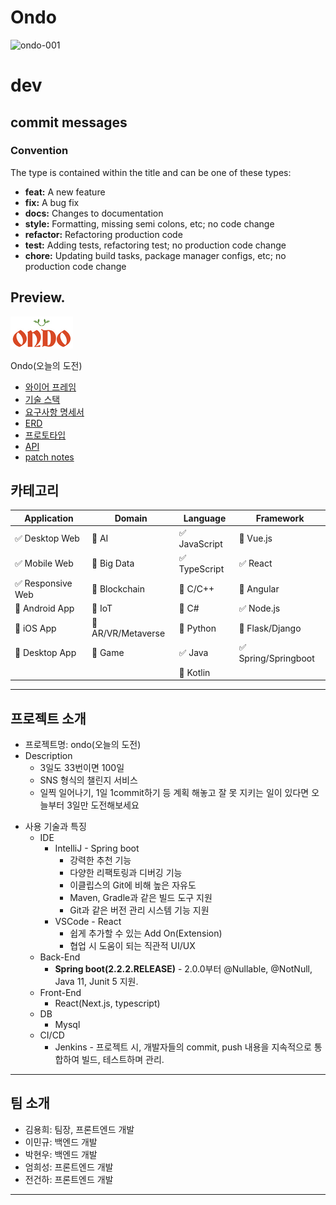 # Ondo
![ondo-001](/uploads/438dad964d0467e6b13fc5f12bbee75c/ondo-001.png)
# dev

## commit messages

### Convention

The type is contained within the title and can be one of these types:

- **feat:** A new feature
- **fix:** A bug fix
- **docs:** Changes to documentation
- **style:** Formatting, missing semi colons, etc; no code change
- **refactor:** Refactoring production code
- **test:** Adding tests, refactoring test; no production code change
- **chore:** Updating build tasks, package manager configs, etc; no production code change

## Preview.

![img](frontOndo/test-ondo/public/images/ondo.png)

Ondo(오늘의 도전)

- [와이어 프레임](https://www.notion.so/4892db0a84f14a0ea80f0237e2a43ba5) <br>
- [기술 스택](https://www.notion.so/285948eaff6943e8a0b1ab121f462b8d)<br>
- [요구사항 명세서](https://www.notion.so/1c064b49e979488386e3f7f2ff3d433e)<br>
- [ERD](https://www.erdcloud.com/d/uNBM3PjzYqBmSymfP)<br>
- [프로토타입](https://www.figma.com/file/GDZM9AklPZrsCaC1AeHYxH/Ondo?node-id=0%3A1)<br>
- [API](https://www.notion.so/API-1ca45d1fdc95415aac1050bf3f63cb96)
- [patch notes](https://lab.ssafy.com/s06-webmobile2-sub2/S06P12A601/-/wikis/Patch-Notes)

## 카테고리

| Application | Domain | Language | Framework |
| ---- | ---- | ---- | ---- |
| :white_check_mark: Desktop Web | :black_square_button: AI | :white_check_mark: JavaScript | :black_square_button: Vue.js |
| :white_check_mark: Mobile Web | :black_square_button: Big Data | :white_check_mark: TypeScript | :white_check_mark: React |
| :white_check_mark: Responsive Web | :black_square_button: Blockchain | :black_square_button: C/C++ | :black_square_button: Angular |
| :black_square_button: Android App | :black_square_button: IoT | :black_square_button: C# | :white_check_mark: Node.js |
| :black_square_button: iOS App | :black_square_button: AR/VR/Metaverse | :black_square_button: Python | :black_square_button: Flask/Django |
| :black_square_button: Desktop App | :black_square_button: Game | :white_check_mark: Java | :white_check_mark: Spring/Springboot |
| | | :black_square_button: Kotlin | |

---

## 프로젝트 소개

* 프로젝트명: ondo(오늘의 도전)
* Description
  * 3일도 33번이면 100일
  * SNS 형식의 챌린지 서비스
  * 일찍 일어나기, 1일 1commit하기 등 계획 해놓고 잘 못 지키는 일이 있다면 오늘부터 3일만 도전해보세요



- 사용 기술과 특징
  - IDE
    - IntelliJ - Spring boot
      - 강력한 추천 기능
      - 다양한 리팩토링과 디버깅 기능
      - 이클립스의 Git에 비해 높은 자유도
      - Maven, Gradle과 같은 빌드 도구 지원
      - Git과 같은 버전 관리 시스템 기능 지원
    - VSCode - React
      - 쉽게 추가할 수 있는 Add On(Extension)
      - 협업 시 도움이 되는 직관적 UI/UX
  - Back-End
    - **Spring boot(2.2.2.RELEASE)** - 2.0.0부터 @Nullable, @NotNull, Java 11, Junit 5 지원.
  - Front-End
    - React(Next.js, typescript)
  - DB
    - Mysql
  - CI/CD
    - Jenkins - 프로젝트 시, 개발자들의 commit, push 내용을 지속적으로 통합하여 빌드, 테스트하며 관리.

---

## 팀 소개
* 김용희: 팀장, 프론트엔드 개발
* 이민규: 백엔드 개발
* 박현우: 백엔드 개발
* 엄희성: 프론트엔드 개발
* 전건하: 프론트엔드 개발

---

